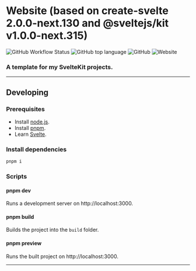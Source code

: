 # Website (based on create-svelte 2.0.0-next.130 and @sveltejs/kit v1.0.0-next.315)

![GitHub Workflow Status](https://img.shields.io/github/workflow/status/akisblack/akis-sveltekit-starter/Build%20and%20Deploy?style=for-the-badge)
![GitHub top language](https://img.shields.io/github/languages/top/akisblack/akis-sveltekit-starter?style=for-the-badge)
![GitHub](https://img.shields.io/github/license/akisblack/akis-sveltekit-starter?style=for-the-badge)
![Website](https://img.shields.io/website?down_color=red&down_message=offline&style=for-the-badge&up_color=green&up_message=online&url=https%3A%2F%2Fakis-sveltekit-starter.netlify.app)

### A template for my SvelteKit projects.

---

## Developing

### Prerequisites

-   Install [node.js](https://nodejs.org).
-   Install [pnpm](https://pnpm.io/).
-   Learn [Svelte](https://svelte.dev).

### Install dependencies

```bash
pnpm i
```

### Scripts

#### pnpm dev

Runs a development server on http://localhost:3000.

#### pnpm build

Builds the project into the `build` folder.

#### pnpm preview

Runs the built project on http://localhost:3000.

---
